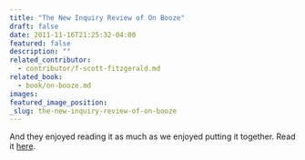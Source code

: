 ```yaml
---
title: "The New Inquiry Review of On Booze"
draft: false
date: 2011-11-16T21:25:32-04:00
featured: false
description: ""
related_contributor:
  - contributor/f-scott-fitzgerald.md
related_book:
  - book/on-booze.md
images:
featured_image_position: 
_slug: the-new-inquiry-review-of-on-booze
---
```


And they enjoyed reading it as much as we enjoyed putting it together. Read it [here](http://thenewinquiry.com/post/12645047520/between-the-bars).

